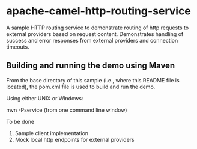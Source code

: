 # apache-camel-http-routing-service
A sample HTTP routing service to demonstrate routing of http requests to external providers based on request content. 
Demonstrates handling of success and error responses from external providers and connection timeouts.

Building and running the demo using Maven
-----------------------------------------
From the base directory of this sample (i.e., where this README file is
located), the pom.xml file is used to build and run the demo.

Using either UNIX or Windows:

  mvn -Pservice  (from one command line window)
  
  To be done
  
  1. Sample client implementation
  2. Mock local http endpoints for external providers
